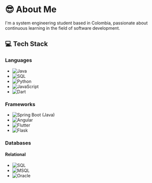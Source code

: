 # 😎 About Me

I'm a system engineering student based in Colombia, passionate about continuous learning in the field of software development.

## 💻 Tech Stack

### Languages
- ![Java](https://img.shields.io/badge/Java-%23ED8B00.svg?style=flat-square&logo=java&logoColor=white)
- ![SQL](https://img.shields.io/badge/SQL-%2300f.svg?style=flat-square&logo=sql&logoColor=white)
- ![Python](https://img.shields.io/badge/Python-%2314354C.svg?style=flat-square&logo=python&logoColor=white)
- ![JavaScript](https://img.shields.io/badge/JavaScript-%23323330.svg?style=flat-square&logo=javascript&logoColor=%23F7DF1E)
- ![Dart](https://img.shields.io/badge/Dart-%230175C2.svg?style=flat-square&logo=dart&logoColor=white)

### Frameworks
- ![Spring Boot](https://img.shields.io/badge/Spring_Boot-%236DB33F.svg?style=flat-square&logo=spring&logoColor=white) (Java)
- ![Angular](https://img.shields.io/badge/Angular-%23DD0031.svg?style=flat-square&logo=angular&logoColor=white)
- ![Flutter](https://img.shields.io/badge/Flutter-%2302569B.svg?style=flat-square&logo=flutter&logoColor=white)
- ![Flask](https://img.shields.io/badge/Flask-%23000.svg?style=flat-square&logo=flask&logoColor=white)

### Databases
#### Relational
- ![SQL](https://img.shields.io/badge/SQL-%2300f.svg?style=flat-square&logo=sql&logoColor=white)
- ![MSQL](https://img.shields.io/badge/MSQL-%2314354C.svg?style=flat-square&logo=mysql&logoColor=white)
- ![Oracle](https://img.shields.io/badge/Oracle-%23F00000.svg?style=flat-square&logo=oracle&logoColor=white)


